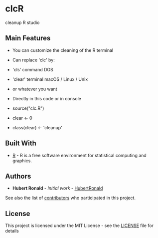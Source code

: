 # clcR
cleanup R studio


## Main Features
* You can customize the cleaning of the R terminal
* Can replace 'clc' by:

* 'cls' command DOS
* 'clear' terminal macOS / Linux / Unix
* or whatever you want

* Directly in this code or in console

* source("clc.R")
* clear <- 0
* class(clear) <- 'cleanup'


## Built With

* [R](https://www.r-project.org/) - R is a free software environment for statistical computing and graphics.


## Authors

* **Hubert Ronald** - *Initial work* - [HubertRonald](https://github.com/HubertRonald)

See also the list of [contributors](https://github.com/HubertRonald/clcR/contributors) who participated in this project.


## License

This project is licensed under the MIT License - see the [LICENSE](LICENSE) file for details
